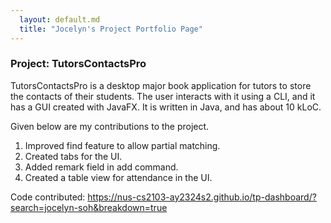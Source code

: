 ```yaml
---
  layout: default.md
  title: "Jocelyn's Project Portfolio Page"
---
```


### Project: TutorsContactsPro

TutorsContactsPro is a desktop major book application for tutors to store the contacts of their students. The user interacts with it using a CLI, and it has a GUI created with JavaFX. It is written in Java, and has about 10 kLoC.

Given below are my contributions to the project.

1. Improved find feature to allow partial matching. 
2. Created tabs for the UI. 
3. Added remark field in add command. 
4. Created a table view for attendance in the UI. 

Code contributed: https://nus-cs2103-ay2324s2.github.io/tp-dashboard/?search=jocelyn-soh&breakdown=true
